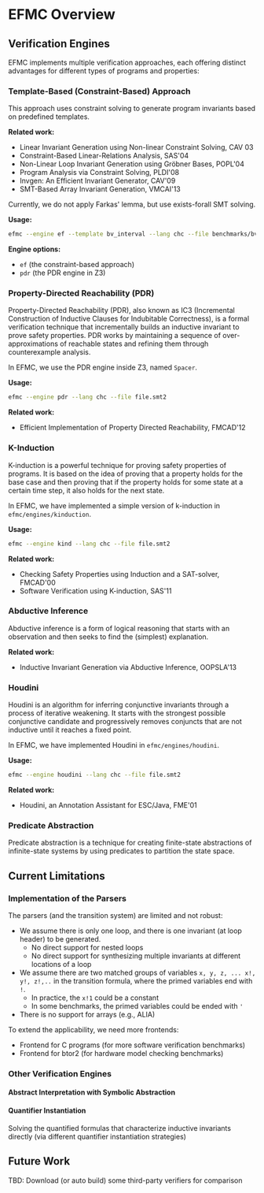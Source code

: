 # EFMC Overview

## Verification Engines

EFMC implements multiple verification approaches, each offering distinct advantages for different types of programs and properties:

### Template-Based (Constraint-Based) Approach

This approach uses constraint solving to generate program invariants based on predefined templates.

**Related work:**
- Linear Invariant Generation using Non-linear Constraint Solving, CAV 03
- Constraint-Based Linear-Relations Analysis, SAS'04
- Non-Linear Loop Invariant Generation using Gröbner Bases, POPL'04
- Program Analysis via Constraint Solving, PLDI'08
- Invgen: An Efficient Invariant Generator, CAV'09
- SMT-Based Array Invariant Generation, VMCAI'13

Currently, we do not apply Farkas' lemma, but use exists-forall SMT solving.

**Usage:**
```bash
efmc --engine ef --template bv_interval --lang chc --file benchmarks/bv/2017.ASE_FIB/8bits_unsigned/fib_04.sl_8bits_unsigned.smt2
```

**Engine options:**
- `ef` (the constraint-based approach)
- `pdr` (the PDR engine in Z3)

### Property-Directed Reachability (PDR)

Property-Directed Reachability (PDR), also known as IC3 (Incremental Construction of Inductive Clauses for Indubitable Correctness), is a formal verification technique that incrementally builds an inductive invariant to prove safety properties. PDR works by maintaining a sequence of over-approximations of reachable states and refining them through counterexample analysis.

In EFMC, we use the PDR engine inside Z3, named `Spacer`.

**Usage:**
```bash
efmc --engine pdr --lang chc --file file.smt2
```

**Related work:**
- Efficient Implementation of Property Directed Reachability, FMCAD'12

### K-Induction

K-induction is a powerful technique for proving safety properties of programs. It is based on the idea of proving that a property holds for the base case and then proving that if the property holds for some state at a certain time step, it also holds for the next state.

In EFMC, we have implemented a simple version of k-induction in `efmc/engines/kinduction`.

**Usage:**
```bash
efmc --engine kind --lang chc --file file.smt2
```

**Related work:**
- Checking Safety Properties using Induction and a SAT-solver, FMCAD'00
- Software Verification using K-induction, SAS'11

### Abductive Inference

Abductive inference is a form of logical reasoning that starts with an observation and then seeks to find the (simplest) explanation.

**Related work:**
- Inductive Invariant Generation via Abductive Inference, OOPSLA'13

### Houdini

Houdini is an algorithm for inferring conjunctive invariants through a process of iterative weakening. It starts with the strongest possible conjunctive candidate and progressively removes conjuncts that are not inductive until it reaches a fixed point.

In EFMC, we have implemented Houdini in `efmc/engines/houdini`.

**Usage:**
```bash
efmc --engine houdini --lang chc --file file.smt2
```

**Related work:**
- Houdini, an Annotation Assistant for ESC/Java, FME'01

### Predicate Abstraction

Predicate abstraction is a technique for creating finite-state abstractions of infinite-state systems by using predicates to partition the state space.

## Current Limitations

### Implementation of the Parsers

The parsers (and the transition system) are limited and not robust:

- We assume there is only one loop, and there is one invariant (at loop header) to be generated.
  - No direct support for nested loops
  - No direct support for synthesizing multiple invariants at different locations of a loop
- We assume there are two matched groups of variables `x, y, z, ... x!, y!, z!,..` in the transition formula, where the primed variables end with `!`.
  - In practice, the `x!1` could be a constant
  - In some benchmarks, the primed variables could be ended with `'`
- There is no support for arrays (e.g., ALIA)

To extend the applicability, we need more frontends:
- Frontend for C programs (for more software verification benchmarks)
- Frontend for btor2 (for hardware model checking benchmarks)

### Other Verification Engines

#### Abstract Interpretation with Symbolic Abstraction

#### Quantifier Instantiation

Solving the quantified formulas that characterize inductive invariants directly (via different quantifier instantiation strategies)

## Future Work

TBD: Download (or auto build) some third-party verifiers for comparison
